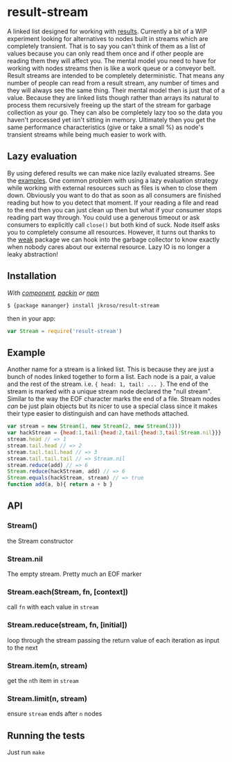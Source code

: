 
# result-stream

A linked list designed for working with [results](http://github.com/jkroso/result). Currently a bit of a WIP experiment looking for alternatives to nodes built in streams which are completely transient. That is to say you can't think of them as a list of values because you can only read them once and if other people are reading them they will affect you. The mental model you need to have for working with nodes streams then is like a work queue or a conveyor belt. Result streams are intended to be completely deterministic. That means any number of people can read from a result stream, any number of times and they will always see the same thing. Their mental model then is just that of a value. Because they are linked lists though rather than arrays its natural to process them recursively freeing up the start of the stream for garbage collection as your go. They can also be completely lazy too so the data you haven't processed yet isn't sitting in memory. Ultimately then you get the same performance characteristics (give or take a small %) as node's transient streams while being much easier to work with.

## Lazy evaluation

By using defered results we can make nice lazily evaluated streams. See the [examples](/examples/lazy.js). One common problem with using a lazy evaluation strategy while working with external resources such as files is when to close them down. Obviously you want to do that as soon as all consumers are finished reading but how to you detect that moment. If your reading a file and read to the end then you can just clean up then but what if your consumer stops reading part way through. You could use a generous timeout or ask consumers to explicitly call `close()` but both kind of suck. Node itself asks you to completely consume all resources. However, it turns out thanks to the [weak](https://npmjs.org/package/weak) package we can hook into the garbage collector to know exactly when nobody cares about our external resource. Lazy IO is no longer a leaky abstraction!

## Installation

_With [component](//github.com/component/component), [packin](//github.com/jkroso/packin) or [npm](//github.com/isaacs/npm)_

	$ {package mananger} install jkroso/result-stream

then in your app:

```js
var Stream = require('result-stream')
```

## Example

Another name for a stream is a linked list. This is because they are just a bunch of nodes linked together to form a list. Each node is a pair, a value and the rest of the stream. i.e. `{ head: 1, tail: ... }`. The end of the stream is marked with a unique stream node declared the "null stream". Similar to the way the EOF character marks the end of a file. Stream nodes _can_ be just plain objects but its nicer to use a special class since it makes their type easier to distinguish and can have methods attached.

```js
var stream = new Stream(1, new Stream(2, new Stream(3)))
var hackStream = {head:1,tail:{head:2,tail:{head:3,tail:Stream.nil}}}
stream.head // => 1
stream.tail.head // => 2
stream.tail.tail.head // => 3
stream.tail.tail.tail // => Stream.nil
stream.reduce(add) // => 6
Stream.reduce(hackStream, add) // => 6
Stream.equals(hackStream, stream) // => true
function add(a, b){ return a + b }
```

## API

### Stream()

  the Stream constructor

### Stream.nil

  The empty stream. Pretty much an EOF marker

### Stream.each(Stream, fn, [context])

  call `fn` with each value in `stream`

### Stream.reduce(stream, fn, [initial])

  loop through the stream passing the return value of each
  iteration as input to the next

### Stream.item(n, stream)

  get the `n`th item in `stream`

### Stream.limit(n, stream)

  ensure `stream` ends after `n` nodes

## Running the tests

Just run `make`
